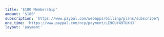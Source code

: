 ```yaml
---
title: '$180 Membership'
amount: '$180'
subscription: 'https://www.paypal.com/webapps/billing/plans/subscribe?plan_id=P-1AP91295LT7295300M7UVGOI'
one_time: 'https://www.paypal.com/ncp/payment/LE9CUY49TUXHJ'
layout: 'payment'
---
```

